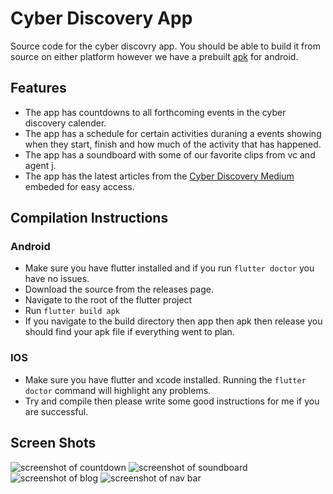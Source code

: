 # Cyber Discovery App

Source code for the cyber discovry app.  You should be able to build it from source on either platform however we have a prebuilt [apk](https://github.com/CyberDiscovery/Cyber-Discovery-App/releases/tag/0.2) for android.

## Features

* The app has countdowns to all forthcoming events in the cyber discovery calender.
* The app has a schedule for certain activities duraning a events showing when they start, finish and how much of the activity that has happened. 
* The app has a soundboard with some of our favorite clips from vc and agent j.
* The app has the latest articles from the [Cyber Discovery Medium](https://medium.com/cyber-discovery) embeded for easy access.

## Compilation Instructions

### Android
* Make sure you have flutter installed and if you run `flutter doctor` you have no issues.
* Download the source from the releases page. 
* Navigate to the root of the flutter project
* Run `flutter build apk`
* If you navigate to the build directory then app then apk then release you should find your apk file if everything went to plan. 
### IOS
* Make sure you have flutter and xcode installed. Running the `flutter doctor` command will highlight any problems. 
* Try and compile then please write some good instructions for me if you are successful. 

## Screen Shots

![screenshot of countdown](https://cdn.discordapp.com/attachments/409860647170342919/457574918700400661/device-2018-06-16-165902.png)
![screenshot of soundboard](https://cdn.discordapp.com/attachments/409860647170342919/457575256534548481/device-2018-06-16-170038.png)
![screenshot of blog](https://cdn.discordapp.com/attachments/411573884597436416/458663730075664424/device-2018-06-19-170456.png)
![screenshot of nav bar](https://cdn.discordapp.com/attachments/411573884597436416/458663746483519493/device-2018-06-19-170531.png)
